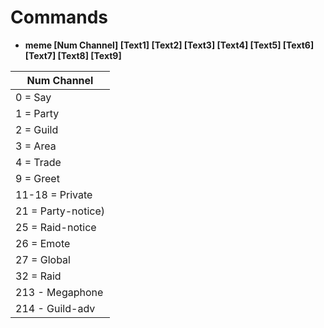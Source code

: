 # Commands 
- **meme [Num Channel] [Text1] [Text2] [Text3] [Text4] [Text5] [Text6] [Text7] [Text8] [Text9]**

| Num Channel |
| ------------------------ |
| 0 = Say |
| 1 = Party |
| 2 = Guild |
| 3 = Area |
| 4 = Trade |
| 9 = Greet |
| 11-18 = Private |
| 21 = Party-notice) |
| 25 = Raid-notice|
| 26 = Emote |
| 27 = Global |
| 32 = Raid |
| 213 - Megaphone |
| 214 - Guild-adv |

